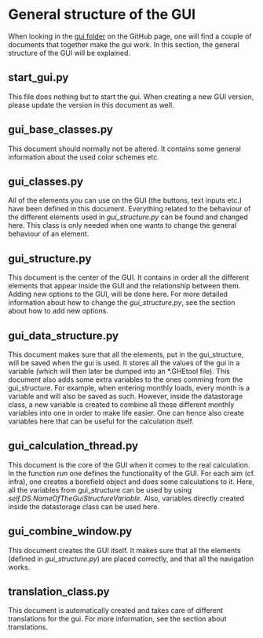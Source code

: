 # General structure of the GUI
When looking in the [gui folder](https://github.com/wouterpeere/GHEtool/tree/main/GHEtool/gui) on the GitHub page, one will find a couple of documents that together make the gui work. In this section, the general structure of the GUI will be explained.

## start_gui.py
This file does nothing but to start the gui. When creating a new GUI version, please update the version in this document as well.

## gui_base_classes.py
This document should normally not be altered. It contains some general information about the used color schemes etc.

## gui_classes.py
All of the elements you can use on the GUI (the buttons, text inputs etc.) have been defined in this document.
Everything related to the behaviour of the different elements used in *gui_structure.py* can be found and changed here.
This class is only needed when one wants to change the general behaviour of an element.

## gui_structure.py
This document is the center of the GUI. It contains in order all the different elements that appear inside the GUI and the relationship between them.
Adding new options to the GUI, will be done here. For more detailed information about how to change the *gui_structure.py*, see the section about how to add new options.

## gui_data_structure.py
This document makes sure that all the elements, put in the gui_structure, will be saved when the gui is used. It stores all the values of the gui in a variable (which will then later be dumped into an *.GHEtool file).
This document also adds some extra variables to the ones comming from the gui_structure. For example, when entering monthly loads, every month is a variable and will also be saved as such. However, inside the datastorage class, a new variable is created to combine all these different monthly variables into one in order to make life easier.
One can hence also create variables here that can be useful for the calculation itself.

## gui_calculation_thread.py
This document is the core of the GUI when it comes to the real calculation. In the function _run_ one defines the functionality of the GUI. For each aim (cf. infra), one creates a borefield object and does some calculations to it.
Here, all the variables from gui_structure can be used by using *self.DS.NameOfTheGuiStructureVariable*. Also, variables directly created inside the datastorage class can be used here.

## gui_combine_window.py
This document creates the GUI itself. It makes sure that all the elements (defined in *gui_structure.py*) are placed correctly, and that all the navigation works.

## translation_class.py
This document is automatically created and takes care of different translations for the gui. For more information, see the section about translations.
